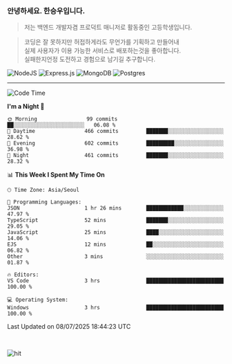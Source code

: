 ### 안녕하세요. 한승우입니다.

> 저는 백엔드 개발자겸 프로덕트 매니저로 활동중인 고등학생입니다.

> 코딩은 잘 못하지만 허접하게라도 무언가를 기획하고 만들어내<br>
> 실제 사용자가 이용 가능한 서비스로 배포하는것을 좋아합니다.<br>
> 실패한지언정 도전하고 경험으로 남기길 추구합니다.

![NodeJS](https://img.shields.io/badge/node.js-6DA55F?style=for-the-badge&logo=node.js&logoColor=white) 
![Express.js](https://img.shields.io/badge/express.js-%23404d59.svg?style=for-the-badge&logo=express&logoColor=%2361DAFB) ![MongoDB](https://img.shields.io/badge/MongoDB-%234ea94b.svg?style=for-the-badge&logo=mongodb&logoColor=white) ![Postgres](https://img.shields.io/badge/postgres-%23316192.svg?style=for-the-badge&logo=postgresql&logoColor=white)

---


<!--START_SECTION:waka-->
![Code Time](http://img.shields.io/badge/Code%20Time-421%20hrs%2047%20mins-blue)

**I'm a Night 🦉** 

```text
🌞 Morning                99 commits          ██░░░░░░░░░░░░░░░░░░░░░░░   06.08 % 
🌆 Daytime                466 commits         ███████░░░░░░░░░░░░░░░░░░   28.62 % 
🌃 Evening                602 commits         █████████░░░░░░░░░░░░░░░░   36.98 % 
🌙 Night                  461 commits         ███████░░░░░░░░░░░░░░░░░░   28.32 % 
```


📊 **This Week I Spent My Time On** 

```text
🕑︎ Time Zone: Asia/Seoul

💬 Programming Languages: 
JSON                     1 hr 26 mins        ████████████░░░░░░░░░░░░░   47.97 % 
TypeScript               52 mins             ███████░░░░░░░░░░░░░░░░░░   29.05 % 
JavaScript               25 mins             ████░░░░░░░░░░░░░░░░░░░░░   14.06 % 
EJS                      12 mins             ██░░░░░░░░░░░░░░░░░░░░░░░   06.82 % 
Other                    3 mins              ░░░░░░░░░░░░░░░░░░░░░░░░░   01.87 % 

🔥 Editors: 
VS Code                  3 hrs               █████████████████████████   100.00 % 

💻 Operating System: 
Windows                  3 hrs               █████████████████████████   100.00 % 
```


 Last Updated on 08/07/2025 18:44:23 UTC
<!--END_SECTION:waka-->

<br>

![hit](https://myhits.vercel.app/api/hit/https%3A%2F%2Fgithub.com%2Fhqnseung?color=bluelabel=hit&size=small)
